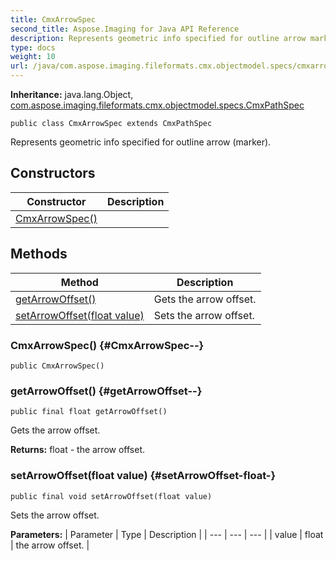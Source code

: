 ```yaml
---
title: CmxArrowSpec
second_title: Aspose.Imaging for Java API Reference
description: Represents geometric info specified for outline arrow marker.
type: docs
weight: 10
url: /java/com.aspose.imaging.fileformats.cmx.objectmodel.specs/cmxarrowspec/
---
```

**Inheritance:**
java.lang.Object, [com.aspose.imaging.fileformats.cmx.objectmodel.specs.CmxPathSpec](../../com.aspose.imaging.fileformats.cmx.objectmodel.specs/cmxpathspec)
```
public class CmxArrowSpec extends CmxPathSpec
```

Represents geometric info specified for outline arrow (marker).
## Constructors

| Constructor | Description |
| --- | --- |
| [CmxArrowSpec()](#CmxArrowSpec--) |  |
## Methods

| Method | Description |
| --- | --- |
| [getArrowOffset()](#getArrowOffset--) | Gets the arrow offset. |
| [setArrowOffset(float value)](#setArrowOffset-float-) | Sets the arrow offset. |
### CmxArrowSpec() {#CmxArrowSpec--}
```
public CmxArrowSpec()
```


### getArrowOffset() {#getArrowOffset--}
```
public final float getArrowOffset()
```


Gets the arrow offset.

**Returns:**
float - the arrow offset.
### setArrowOffset(float value) {#setArrowOffset-float-}
```
public final void setArrowOffset(float value)
```


Sets the arrow offset.

**Parameters:**
| Parameter | Type | Description |
| --- | --- | --- |
| value | float | the arrow offset. |

